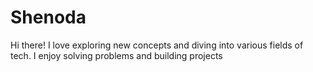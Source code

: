 # Shenoda
Hi there! I love exploring new concepts and diving into various fields of tech. I enjoy solving problems and building projects
